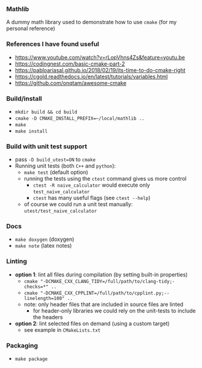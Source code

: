 ### Mathlib
 A dummy math library used to demonstrate how to use `cmake` (for my personal
 reference)

### References I have found useful
 + https://www.youtube.com/watch?v=rLopVhns4Zs&feature=youtu.be
 + https://codingnest.com/basic-cmake-part-2
 + https://pabloariasal.github.io/2018/02/19/its-time-to-do-cmake-right
 + https://cgold.readthedocs.io/en/latest/tutorials/variables.html
 + https://github.com/onqtam/awesome-cmake

### Build/install
 + `mkdir build && cd build`
 + `cmake -D CMAKE_INSTALL_PREFIX=~/local/mathlib ..`
 + `make`
 + `make install`

### Build with unit test support
 + pass `-D build_utest=ON` to `cmake`
 + Running unit tests (both `C++` and `python`):
   + `make test` (default option)
   + running the tests using the `ctest` command gives us more control
     + `ctest -R naive_calculator` would execute only `test_naive_calculator`
     + `ctest` has many useful flags (see `ctest --help`)
   + of course we could run a unit test manually: `utest/test_naive_calculator`

### Docs
 + `make doxygen` (doxygen)
 + `make note` (latex notes)

### Linting
 + **option 1**: lint all files during compilation (by setting built-in properties)
   + `cmake "-DCMAKE_CXX_CLANG_TIDY=/full/path/to/clang-tidy;-checks=*" ..`
   + `cmake "-DCMAKE_CXX_CPPLINT=/full/path/to/cpplint.py;--linelength=100" ..`
   + note: only header files that are included in source files are linted
     + for header-only libraries we could rely on the unit-tests to include the headers
 + **option 2**: lint selected files on demand (using a custom target)
   + see example in `CMakeLists.txt`

### Packaging
 + `make package`
